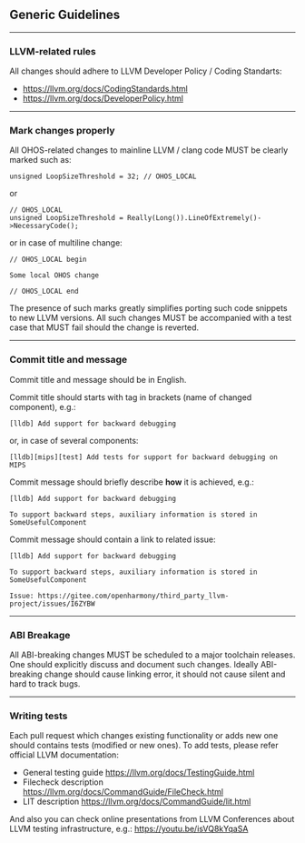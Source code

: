 ## Generic Guidelines

---------------------

### LLVM-related rules

All changes should adhere to LLVM Developer Policy / Coding Standarts:
- https://llvm.org/docs/CodingStandards.html
- https://llvm.org/docs/DeveloperPolicy.html

---------------------

### Mark changes properly

All OHOS-related changes to mainline LLVM / clang code MUST be clearly marked such as:

```
unsigned LoopSizeThreshold = 32; // OHOS_LOCAL
```

or

```
// OHOS_LOCAL
unsigned LoopSizeThreshold = Really(Long()).LineOfExtremely()->NecessaryCode();
```

or in case of multiline change:

```
// OHOS_LOCAL begin

Some local OHOS change

// OHOS_LOCAL end
```

The presence of such marks greatly simplifies porting such code snippets to new LLVM versions. All such changes MUST be accompanied with a test case that MUST fail should the change is reverted.

---------------------

### Commit title and message

Commit title and message should be in English.

Commit title should starts with tag in brackets (name of changed component), e.g.:

```
[lldb] Add support for backward debugging
```

or, in case of several components:

```
[lldb][mips][test] Add tests for support for backward debugging on MIPS
```

Commit message should briefly describe **how** it is achieved, e.g.:

```
[lldb] Add support for backward debugging

To support backward steps, auxiliary information is stored in SomeUsefulComponent
```

Commit message should contain a link to related issue:

```
[lldb] Add support for backward debugging

To support backward steps, auxiliary information is stored in SomeUsefulComponent

Issue: https://gitee.com/openharmony/third_party_llvm-project/issues/I6ZYBW
```

---------------------

### ABI Breakage

All ABI-breaking changes MUST be scheduled to a major toolchain releases. One should explicitly discuss and document such changes. Ideally ABI-breaking change should cause linking error, it should not cause silent and hard to track bugs.

---------------------

### Writing tests

Each pull request which changes existing functionality or adds new one should contains tests (modified or new ones). To add tests, please refer official LLVM documentation:
- General testing guide https://llvm.org/docs/TestingGuide.html
- Filecheck description https://llvm.org/docs/CommandGuide/FileCheck.html
- LIT description https://llvm.org/docs/CommandGuide/lit.html

And also you can check online presentations from LLVM Conferences about LLVM testing infrastructure, e.g.: https://youtu.be/isVQ8kYqaSA
